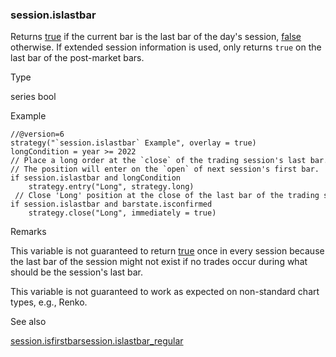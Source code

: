 ### session.islastbar

Returns [true](#const_true) if the current bar is the last bar of the day's session, [false](#const_false) otherwise. If extended session information is used, only returns `true` on the last bar of the post-market bars.

Type

series bool

Example

```
//@version=6  
strategy("`session.islastbar` Example", overlay = true)  
longCondition = year >= 2022  
// Place a long order at the `close` of the trading session's last bar.  
// The position will enter on the `open` of next session's first bar.  
if session.islastbar and longCondition  
    strategy.entry("Long", strategy.long)  
 // Close 'Long' position at the close of the last bar of the trading session  
if session.islastbar and barstate.isconfirmed  
    strategy.close("Long", immediately = true)
```

Remarks

This variable is not guaranteed to return [true](#const_true) once in every session because the last bar of the session might not exist if no trades occur during what should be the session's last bar.

This variable is not guaranteed to work as expected on non-standard chart types, e.g., Renko.

See also

[session.isfirstbar](#var_session.isfirstbar)[session.islastbar\_regular](#var_session.islastbar_regular)
